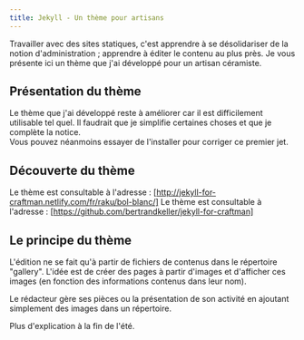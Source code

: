 ```yaml
---
title: Jekyll - Un thème pour artisans
---
```


Travailler avec des sites statiques, c'est apprendre à se désolidariser de la notion d'administration ; apprendre à éditer le contenu au plus près. Je vous présente ici un thème que j'ai développé pour un artisan céramiste.

## Présentation du thème

Le thème que j'ai développé reste à améliorer car il est difficilement utilisable tel quel. Il faudrait que je simplifie certaines choses et que je complète la notice.  
Vous pouvez néanmoins essayer de l'installer pour corriger ce premier jet.

## Découverte du thème

Le thème est consultable à l'adresse : [http://jekyll-for-craftman.netlify.com/fr/raku/bol-blanc/]
Le thème est consultable à l'adresse : [https://github.com/bertrandkeller/jekyll-for-craftman]

## Le principe du thème

L'édition ne se fait qu'à partir de fichiers de contenus dans le répertoire "gallery". L'idée est de créer des pages à partir d'images et d'afficher ces images (en fonction des informations contenus dans leur nom).

Le rédacteur gère ses pièces ou la présentation de son activité en ajoutant simplement des images dans un répertoire.

Plus d'explication à la fin de l'été.
